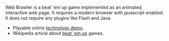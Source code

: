 Web Brawler is a beat 'em up game implemented as an animated, interactive web page. It requires a modern browser with javascript enabled. It does not require any plugins like Flash and Java.

  * Playable online [technology demo](http://gameartsguild.com/webbrawler).
  * Wikipedia article about [beat 'em up](http://en.wikipedia.org/wiki/Beat-em-up) games.